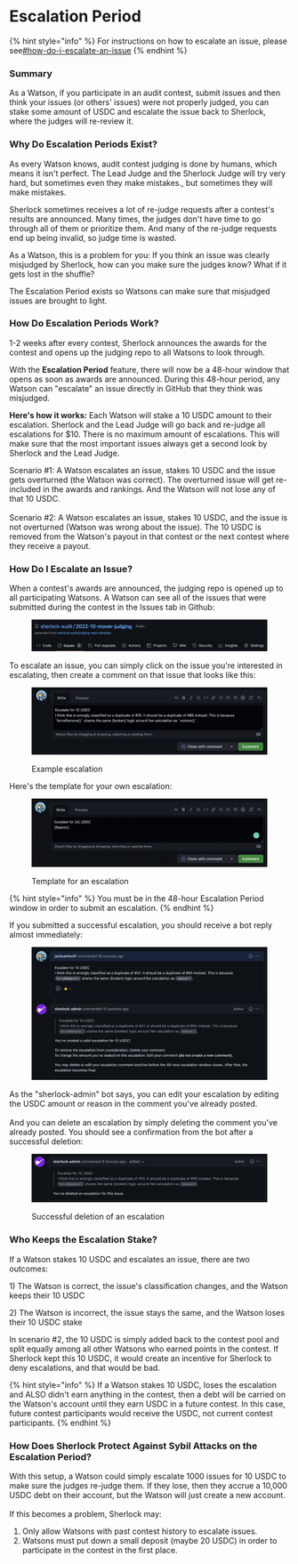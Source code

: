# Escalation Period

{% hint style="info" %}
For instructions on how to escalate an issue, please see[#how-do-i-escalate-an-issue](escalation-period.md#how-do-i-escalate-an-issue "mention")
{% endhint %}

### Summary

As a Watson, if you participate in an audit contest, submit issues and then think your issues (or others' issues) were not properly judged, you can stake some amount of USDC and escalate the issue back to Sherlock, where the judges will re-review it.&#x20;

### Why Do Escalation Periods Exist?

As every Watson knows, audit contest judging is done by humans, which means it isn't perfect. The Lead Judge and the Sherlock Judge will try very hard, but sometimes even they make mistakes., but sometimes they will make mistakes.

Sherlock sometimes receives a lot of re-judge requests after a contest's results are announced. Many times, the judges don't have time to go through all of them or prioritize them. And many of the re-judge requests end up being invalid, so judge time is wasted.&#x20;

As a Watson, this is a problem for you: If you think an issue was clearly misjudged by Sherlock, how can you make sure the judges know? What if it gets lost in the shuffle?

The Escalation Period exists so Watsons can make sure that misjudged issues are brought to light.&#x20;

### How Do Escalation Periods Work?

1-2 weeks after every contest, Sherlock announces the awards for the contest and opens up the judging repo to all Watsons to look through.

With the **Escalation Period** feature, there will now be a 48-hour window that opens as soon as awards are announced. During this 48-hour period, any Watson can "escalate" an issue directly in GitHub that they think was misjudged.

**Here's how it works:** Each Watson will stake a 10 USDC amount to their escalation. Sherlock and the Lead Judge will go back and re-judge all escalations for $10. There is no maximum amount of escalations. This will make sure that the most important issues always get a second look by Sherlock and the Lead Judge.

Scenario #1: A Watson escalates an issue, stakes 10 USDC and the issue gets overturned (the Watson was correct). The overturned issue will get re-included in the awards and rankings. And the Watson will not lose any of that 10 USDC.\
\
Scenario #2: A Watson escalates an issue, stakes 10 USDC, and the issue is not overturned (Watson was wrong about the issue). The 10 USDC is removed from the Watson's payout in that contest or the next contest where they receive a payout.

### How Do I Escalate an Issue?

When a contest's awards are announced, the judging repo is opened up to all participating Watsons. A Watson can see all of the issues that were submitted during the contest in the Issues tab in Github:

<figure><img src="../../.gitbook/assets/image (11) (1).png" alt=""><figcaption></figcaption></figure>

To escalate an issue, you can simply click on the issue you're interested in escalating, then create a comment on that issue that looks like this:

<figure><img src="../../.gitbook/assets/image (4).png" alt=""><figcaption><p>Example escalation</p></figcaption></figure>

Here's the template for your own escalation:

<figure><img src="../../.gitbook/assets/image (2) (2).png" alt=""><figcaption><p>Template for an escalation</p></figcaption></figure>

{% hint style="info" %}
You must be in the 48-hour Escalation Period window in order to submit an escalation.&#x20;
{% endhint %}

If you submitted a successful escalation, you should receive a bot reply almost immediately:

<figure><img src="../../.gitbook/assets/image (3) (2).png" alt=""><figcaption></figcaption></figure>

As the "sherlock-admin" bot says, you can edit your escalation by editing the USDC amount or reason in the comment you've already posted. \
\
And you can delete an escalation by simply deleting the comment you've already posted. You should see a confirmation from the bot after a successful deletion:

<figure><img src="../../.gitbook/assets/image (3) (1).png" alt=""><figcaption><p>Successful deletion of an escalation</p></figcaption></figure>

### Who Keeps the Escalation Stake?

If a Watson stakes 10 USDC and escalates an issue, there are two outcomes:&#x20;

1\) The Watson is correct, the issue's classification changes, and the Watson keeps their 10 USDC

2\) The Watson is incorrect, the issue stays the same, and the Watson loses their 10 USDC stake

In scenario #2, the 10 USDC is simply added back to the contest pool and split equally among all other Watsons who earned points in the contest. If Sherlock kept this 10 USDC, it would create an incentive for Sherlock to deny escalations, and that would be bad.&#x20;

{% hint style="info" %}
If a Watson stakes 10 USDC, loses the escalation and ALSO didn't earn anything in the contest, then a debt will be carried on the Watson's account until they earn USDC in a future contest. In this case, future contest participants would receive the USDC, not current contest participants.&#x20;
{% endhint %}

### How Does Sherlock Protect Against Sybil Attacks on the Escalation Period?

With this setup, a Watson could simply escalate 1000 issues for 10 USDC to make sure the judges re-judge them. If they lose, then they accrue a 10,000 USDC debt on their account, but the Watson will just create a new account.\
\
If this becomes a problem, Sherlock may:

1. Only allow Watsons with past contest history to escalate issues.&#x20;
2. Watsons must put down a small deposit (maybe 20 USDC) in order to participate in the contest in the first place.&#x20;
